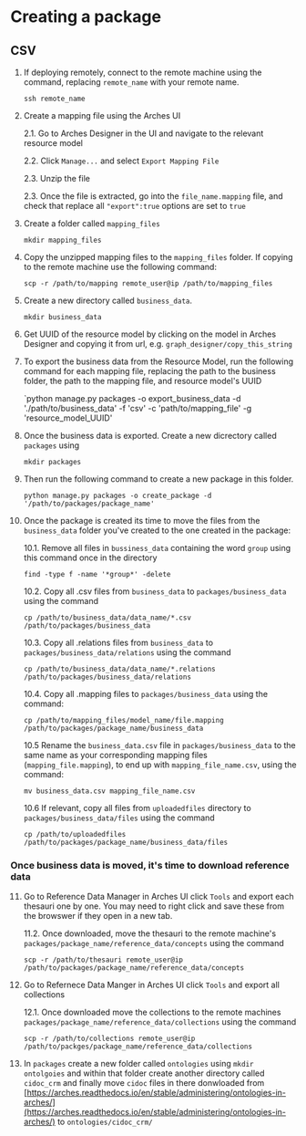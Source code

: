 # Creating a package

## CSV
1. If deploying remotely, connect to the remote machine using the command, replacing `remote_name` with your remote name. 

    `ssh remote_name`

2. Create a mapping file using the Arches UI

    2.1. Go to Arches Designer in the UI and navigate to the relevant resource model

    2.2. Click `Manage...` and select `Export Mapping File` 

    2.3. Unzip the file

    2.3. Once the file is extracted, go into the `file_name.mapping` file, and check that replace all `"export":true` options are set to `true`

3. Create a folder called `mapping_files` 

    `mkdir mapping_files` 

4. Copy the unzipped mapping files to the `mapping_files` folder. If copying to the remote machine use the following command:

    `scp -r /path/to/mapping remote_user@ip /path/to/mapping_files`

5. Create a new directory called `business_data`. 

    `mkdir business_data`

6. Get UUID of the resource model by clicking on the model in Arches Designer and copying it from url, e.g. `graph_designer/copy_this_string`

7. To export the business data from the Resource Model, run the following command for each mapping file, replacing the path to the business folder, the path to the mapping file, and resource model's UUID

    `python manage.py packages -o export_business_data -d './path/to/business_data' -f 'csv' -c 'path/to/mapping_file' -g 'resource_model_UUID'

8. Once the business data is exported. Create a new dicrectory called `packages` using 

    `mkdir packages`

9. Then run the following command to create a new package in this folder. 

    `python manage.py packages -o create_package -d '/path/to/packages/package_name'`

10. Once the package is created its time to move the files from the `business_data` folder you've created to the one created in the package:

    10.1. Remove all files in `bussiness_data` containing the word `group` using this command once in the directory

    ```
    find -type f -name '*group*' -delete
    ```

    10.2. Copy  all .csv files from `business_data` to `packages/business_data` using the command 

    ```
    cp /path/to/business_data/data_name/*.csv /path/to/packages/business_data
    ```

    10.3. Copy all .relations files from `business_data` to `packages/business_data/relations` using the command

    ```
    cp /path/to/business_data/data_name/*.relations /path/to/packages/business_data/relations
    ```

    10.4. Copy all .mapping files to `packages/business_data` using the command:

    ```
    cp /path/to/mapping_files/model_name/file.mapping /path/to/packages/package_name/business_data
    ```

    10.5 Rename the `business_data.csv` file in `packages/business_data` to the same name as your corresponding mapping files (`mapping_file.mapping`), to end up with `mapping_file_name.csv`, using the command:

    ```
    mv business_data.csv mapping_file_name.csv 
    ``` 
    
    10.6 If relevant, copy all files from `uploadedfiles` directory to `packages/business_data/files` using the command
    
    ```
    cp /path/to/uploadedfiles /path/to/packages/package_name/business_data/files
    ```

### Once business data is moved, it's time to download reference data

11. Go to Reference Data Manager in Arches UI click  `Tools` and export each thesauri one by one. You may need to right click and save these from the browswer if they open in a new tab. 

    11.2. Once downloaded, move the thesauri to the remote machine's `packages/package_name/reference_data/concepts` using the command

    ```
    scp -r /path/to/thesauri remote_user@ip /path/to/packages/package_name/reference_data/concepts
    ```

12. Go to Refernece Data Manger in Arches UI click `Tools` and export all collections

    12.1. Once downloaded move the collections to the remote machines `packages/package_name/reference_data/collections` using the command

    ```
    scp -r /path/to/collections remote_user@ip /path/to/packges/package_name/reference_data/collections
    ```

13. In `packages` create a new folder called `ontologies` using `mkdir ontolgoies` and within that folder create another directory called `cidoc_crm` and finally move `cidoc` files in there donwloaded from [https://arches.readthedocs.io/en/stable/administering/ontologies-in-arches/](https://arches.readthedocs.io/en/stable/administering/ontologies-in-arches/)
to `ontologies/cidoc_crm/`
